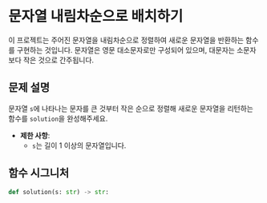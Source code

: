 # 문자열 내림차순으로 배치하기

이 프로젝트는 주어진 문자열을 내림차순으로 정렬하여 새로운 문자열을 반환하는 함수를 구현하는 것입니다. 문자열은 영문 대소문자로만 구성되어 있으며, 대문자는 소문자보다 작은 것으로 간주됩니다.

## 문제 설명

문자열 `s`에 나타나는 문자를 큰 것부터 작은 순으로 정렬해 새로운 문자열을 리턴하는 함수를 `solution`을 완성해주세요.

- **제한 사항**: 
  - `s`는 길이 1 이상의 문자열입니다.

## 함수 시그니처

```python
def solution(s: str) -> str:
